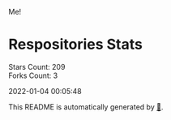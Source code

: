 Me!

# Respositories Stats
Stars Count: 209  
Forks Count: 3

2022-01-04 00:05:48  

This README is automatically generated by [🐰](https://github.com/rnitta/rnitta).
